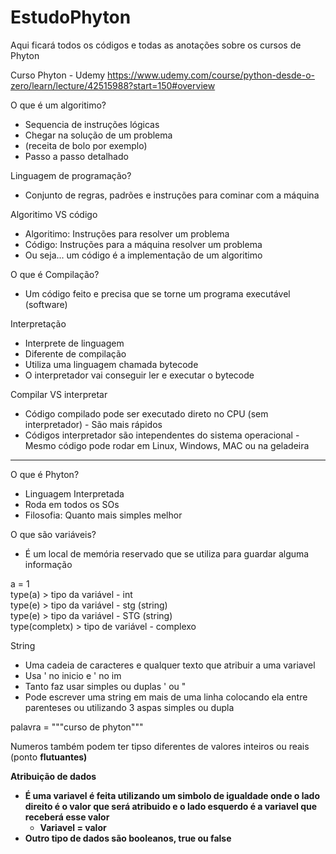 # EstudoPhyton
Aqui ficará todos os códigos e todas as anotações sobre os cursos de Phyton

Curso Phyton - Udemy https://www.udemy.com/course/python-desde-o-zero/learn/lecture/42515988?start=150#overview

O que é um algoritimo?
  - Sequencia de instruções lógicas
  - Chegar na solução de um problema
  - (receita de bolo por exemplo)
  - Passo a passo detalhado

Linguagem de programação?
  - Conjunto de regras, padrões e instruções para cominar com a máquina

Algoritimo VS código
  - Algoritimo: Instruções para resolver um problema
  - Código: Instruções para a máquina resolver um problema
  - Ou seja... um código é a implementação de um algoritimo

O que é Compilação?
  - Um código feito e precisa que se torne um programa executável (software)

Interpretação
  - Interprete de linguagem 
  - Diferente de compilação
  - Utiliza uma linguagem chamada bytecode
  - O interpretador vai conseguir ler e executar o bytecode

Compilar VS interpretar
  -  Código compilado pode ser executado direto no CPU (sem interpretador) - São mais rápidos
  -  Códigos interpretador são intependentes do sistema operacional - Mesmo código pode rodar em Linux, Windows, MAC ou na geladeira

<hr>

O que é Phyton?
  - Linguagem Interpretada
  - Roda em todos os SOs
  - Filosofia: Quanto mais simples melhor


O que são variáveis?
  - É um local de memória reservado que se utiliza para guardar alguma informação

a = 1 <br>
type(a) > tipo da variável - int <br>
type(e) > tipo da variável - stg (string) <br>
type(e) >  tipo da variável - STG (string) <br>
type(completx)  > tipo de variável - complexo 


String
  - Uma cadeia de caracteres e qualquer texto que atribuir a uma variavel
  - Usa ' no inicio e ' no im
  - Tanto faz usar simples ou duplas ' ou  "
  - Pode escrever uma string em mais de uma linha colocando ela entre parenteses ou utilizando 3 aspas simples ou dupla

palavra = """curso 
de 
phyton"""

Numeros também podem ter tipso diferentes de valores inteiros ou reais (ponto <b>flutuantes<b>)

Atribuição de dados
  - É uma variavel é feita utilizando um simbolo de igualdade onde o lado direito é o valor que será atribuido e o lado esquerdo é a variavel que receberá esse valor
      - Variavel = valor
  - Outro tipo de dados são booleanos, true ou false




